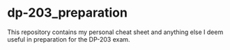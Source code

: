# dp-203_preparation
This repository contains my personal cheat sheet and anything else I deem useful in preparation for the DP-203 exam.
